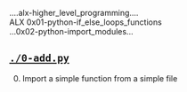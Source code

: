 ....alx-higher_level_programming....   
ALX 0x01-python-if_else_loops_functions   
...0x02-python-import_modules...   

## [`./0-add.py`](./0-add.py)
0. Import a simple function from a simple file

